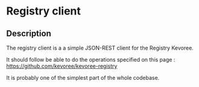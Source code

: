 # Registry client
## Description
The registry client is a a simple JSON-REST client for the Registry Kevoree.

It should follow be able to do the operations specified on this page : https://github.com/kevoree/kevoree-registry

It is probably one of the simplest part of the whole codebase.
